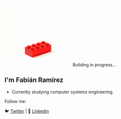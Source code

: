 
![banner](https://raw.githubusercontent.com/fabianrmz/fabianrmz/master/tenor.gif) 
Building in progress...

## I'm Fabián Ramírez

- Currently studying computer systems engineering.

Follow me:

🐦 [Twitter](https://twitter.com/actuallyfabian) | 🧳 [Linkedin](https://www.linkedin.com/in/actuallyfabian/) 
